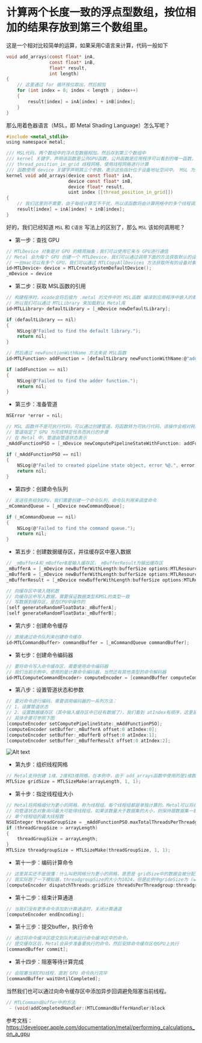 # 计算两个长度一致的浮点型数组，按位相加的结果存放到第三个数组里。

这是一个相对比较简单的运算，如果采用C语言来计算，代码一般如下


```c
void add_arrays(const float* inA,
                const float* inB,
                float* result,
                int length)
{
    // 这里通过 for 循环按位取出，然后相加
    for (int index = 0; index < length ; index++)
    {
        result[index] = inA[index] + inB[index];
    }
}
```

那么用着色器语言（MSL，即 Metal Shading Language）怎么写呢？

```c
#include <metal_stdlib>
using namespace metal;

/// MSL代码，两个数组中的浮点型数据相加，然后存到第三个数组中
/// kernel 关键字，声明该函数是公共GPU函数，公共函数是应用程序可以看到的唯一函数，公共函数也不能被其他着色器调用
/// thread_position_in_grid 线程网格，使用线程网格进行计算
/// 函数使用 device 关键字声明其三个参数，表示这些指针位于设备地址空间中。 MSL 为内存定义了几个不相交的地址空间。 无论何时在 MSL 中声明指针，都必须提供关键字来声明其地址空间。 使用设备地址空间来声明 GPU 可以读取和写入的持久内存
kernel void add_arrays(device const float* inA,
                       device const float* inB,
                       device float* result,
                       uint index [[thread_position_in_grid]])
{
    // 我们这里则不需要，由于每组计算互不干扰，所以该函数将由计算网格中的多个线程调用
    result[index] = inA[index] + inB[index];
}
```

好的，我们已经知道 `MSL` 和 `C语言` 写法上的区别了，那么 `MSL` 该如何调用呢？

* 第一步：查找 GPU

```c
// MTLDevice 对象是对 GPU 的精简抽象；我们可以使用它来与 GPU进行通信
// Metal 会为每个 GPU 创建一个 MTLDevice，我们可以通过调用下面的方法获取默认的设备对象
// 一台mac可以有多个 GPU，我们可以通过 MTLCopyAllDevices 方法获取所有的设备对象
id<MTLDevice> device = MTLCreateSystemDefaultDevice();
_mDevice = device
```

* 第二步：获取 MSL函数的引用
  

```c
// 构建程序时，xcode会将后缀为 .metal 的文件中的 MSL函数 编译到应用程序中嵌入的默认 Metal库中
// 所以我们可以通过 MTLLibrary 来加载默认 Metal库
id<MTLLibrary> defaultLibrary = [_mDevice newDefaultLibrary];

if (defaultLibrary == nil)
{
    NSLog(@"Failed to find the default library.");
    return nil;
}

// 然后通过 newFunctionWithName 方法来说 MSL函数
id<MTLFunction> addFunction = [defaultLibrary newFunctionWithName:@"add_arrays"];

if (addFunction == nil)
{
    NSLog(@"Failed to find the adder function.");
    return nil;
}
```

* 第三步：准备管道

```c
NSError *error = nil;

// MSL 函数并不是可执行代码，可以通过创建管道，将函数转为可执行代码，该操作会相对耗时，不要在对性能要求较高的地方创建管道
// 管道指定了 GPU 为完成特定任务而执行的步骤
// 在 Metal 中，管道由管道状态表示
_mAddFunctionPSO = [_mDevice newComputePipelineStateWithFunction: addFunction error:&error];

if (_mAddFunctionPSO == nil)
{
    NSLog(@"Failed to created pipeline state object, error %@.", error);
    return nil;
}
```

* 第四步：创建命令队列
  
```c
// 发送任务给到GPU，我们需要创建一个命令队列，命令队列用来调度命令
_mCommandQueue = [_mDevice newCommandQueue];

if (_mCommandQueue == nil)
{
    NSLog(@"Failed to find the command queue.");
    return nil;
}
```

* 第五步：创建数据缓存区，并往缓存区中塞入数据

```c
// _mBufferA和_mBufferB是输入缓存区，_mBufferResult为输出缓存区
_mBufferA = [_mDevice newBufferWithLength:bufferSize options:MTLResourceStorageModeShared];
_mBufferB = [_mDevice newBufferWithLength:bufferSize options:MTLResourceStorageModeShared];
_mBufferResult = [_mDevice newBufferWithLength:bufferSize options:MTLResourceStorageModeShared];

// 向缓存区中填入随机数
// 向缓存区中写入数据，需要保证数据类型和MSL的类型一致
// 写数据到缓存区，是在CPU中操作的
[self generateRandomFloatData:_mBufferA];
[self generateRandomFloatData:_mBufferB];
```

* 第六步：创建命令缓存
  
```c
// 直接通过命令队列来创建命令缓存
id<MTLCommandBuffer> commandBuffer = [_mCommandQueue commandBuffer];
```

* 第七步：创建命令编码器

```c
// 要将命令写入命令缓存区，需要使用命令编码器
// 我们当前示例中，使用的是计算命令编码器，当然还有其他类型的命令解码器
id<MTLComputeCommandEncoder> computeEncoder = [commandBuffer computeCommandEncoder];
```

* 第八步：设置管道状态和参数


```c
// 要对命令进行编码，需要调用编码器的一系列方法：
// 1、设置管道状态
// 2、设置数据缓存区（其中输入缓存区中已经有数据了），我们看到 atIndex有顺序，这里是顺序和MSL中是一致的
// 具体步骤可参照下图
[computeEncoder setComputePipelineState:_mAddFunctionPSO];
[computeEncoder setBuffer:_mBufferA offset:0 atIndex:0];
[computeEncoder setBuffer:_mBufferB offset:0 atIndex:1];
[computeEncoder setBuffer:_mBufferResult offset:0 atIndex:2];
```

![Alt text](https://docs-assets.developer.apple.com/published/18d160d8f2/Metal-CreatingMetalApp@2x.png)


* 第九步：组织线程网格
  
```c
// Metal支持创建 1维、2维和3维网格，在本例中，由于 add_arrays函数中使用的是1维数组，因此此示例创建的1维网格为 （arrayLength x 1 x 1）
MTLSize gridSize = MTLSizeMake(arrayLength, 1, 1);
```

* 第十步：指定线程组大小
  
```c
// Metal将网格细分为更小的网格，称为线程组。每个线程组都是单独计算的。Metal可以将线程组分派给GPU上不同的处理元素，以加快处理速度
// 向管道状态对象询问最大可能得线程组，如果该数量大于数据集的大小，则保持跟数据集一致，否则就采用最大线程数，这取决于用于创建管道状态对象的函数的复杂性
// 单个线程组的最大线程数
NSUInteger threadGroupSize = _mAddFunctionPSO.maxTotalThreadsPerThreadgroup;
if (threadGroupSize > arrayLength)
{
    threadGroupSize = arrayLength;
}
MTLSize threadgroupSize = MTLSizeMake(threadGroupSize, 1, 1);

```

* 第十一步：编码计算命令

```c
// 这里其实还不是很懂：什么叫把网格分为更小的网格，意思是 gridSize中的数据会被分配到 threadgroupSize 的线程中进行执行吗？
// 我实际跑了一下模拟器，threadgroupSize的大小为1024，但是此例中grideSize为 (width = 16777216, height = 1, depth = 1)，是不是说 16777216次计算被分配到1024个线程中执行
[computeEncoder dispatchThreads:gridSize threadsPerThreadgroup:threadgroupSize]
```

* 第十二步：结束计算通道

```c
// 当我们没有更多命令添加到计算通道时，关闭计算通道
[computeEncoder endEncoding];
```

* 第十三步：提交buffer，执行命令

```c
// 通过将命令缓冲区提交到队列来运行命令缓冲区中的命令。
// 提交缓存区后，Metal会异步准备要执行的命令，然后安排命令缓存区在GPU上执行
[commandBuffer commit];
```

* 第十四步：阻塞等待计算完成

```c
// 会阻塞当前CPU线程，直到 GPU 命令执行完毕
[commandBuffer waitUntilCompleted];
```

当然我们也可以通过向命令缓存区中添加异步回调避免阻塞当前线程。

```c
// MTLCommandBuffer中的方法
 - (void)addCompletedHandler:(MTLCommandBufferHandler)block
 ```
  

参考文档：https://developer.apple.com/documentation/metal/performing_calculations_on_a_gpu


